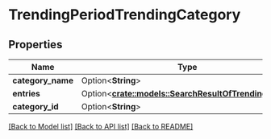 # TrendingPeriodTrendingCategory

## Properties

Name | Type | Description | Notes
------------ | ------------- | ------------- | -------------
**category_name** | Option<**String**> |  | [optional]
**entries** | Option<[**crate::models::SearchResultOfTrendingEntry**](SearchResultOfTrendingEntry.md)> |  | [optional]
**category_id** | Option<**String**> |  | [optional]

[[Back to Model list]](../README.md#documentation-for-models) [[Back to API list]](../README.md#documentation-for-api-endpoints) [[Back to README]](../README.md)



